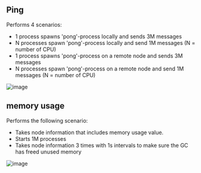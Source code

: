 
## Ping

Performs 4 scenarios:
 - 1 process spawns 'pong'-process locally and sends 3M messages
 - N processes spawn 'pong'-process locally and send 1M messages (N = number of CPU)
 - 1 process spawns 'pong'-process on a remote node and sends 3M messages
 - N processes spawn 'pong'-process on a remote node and send 1M messages (N = number of CPU)

![image](https://github.com/ergo-services/benchmarks/assets/118860/f33285b7-5cf9-4195-aa56-c0f4b867d420)

## memory usage

Performs the following scenario:
 - Takes node information that includes memory usage value.
 - Starts 1M processes
 - Takes node information 3 times with 1s intervals to make sure the GC has freed unused memory

![image](https://github.com/ergo-services/benchmarks/assets/118860/2003f3e0-c217-4a8c-aa11-63d2d8c50702)

